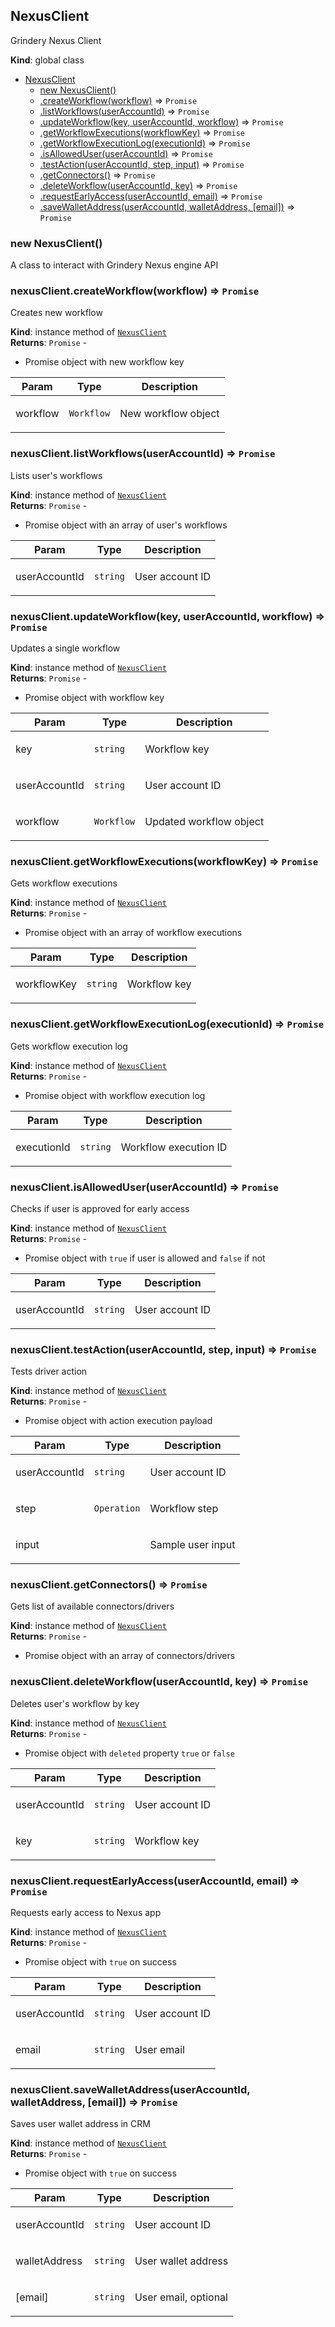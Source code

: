 <a name="NexusClient"></a>

## NexusClient
<p>Grindery Nexus Client</p>

**Kind**: global class  

* [NexusClient](#NexusClient)
    * [new NexusClient()](#new_NexusClient_new)
    * [.createWorkflow(workflow)](#NexusClient+createWorkflow) ⇒ <code>Promise</code>
    * [.listWorkflows(userAccountId)](#NexusClient+listWorkflows) ⇒ <code>Promise</code>
    * [.updateWorkflow(key, userAccountId, workflow)](#NexusClient+updateWorkflow) ⇒ <code>Promise</code>
    * [.getWorkflowExecutions(workflowKey)](#NexusClient+getWorkflowExecutions) ⇒ <code>Promise</code>
    * [.getWorkflowExecutionLog(executionId)](#NexusClient+getWorkflowExecutionLog) ⇒ <code>Promise</code>
    * [.isAllowedUser(userAccountId)](#NexusClient+isAllowedUser) ⇒ <code>Promise</code>
    * [.testAction(userAccountId, step, input)](#NexusClient+testAction) ⇒ <code>Promise</code>
    * [.getConnectors()](#NexusClient+getConnectors) ⇒ <code>Promise</code>
    * [.deleteWorkflow(userAccountId, key)](#NexusClient+deleteWorkflow) ⇒ <code>Promise</code>
    * [.requestEarlyAccess(userAccountId, email)](#NexusClient+requestEarlyAccess) ⇒ <code>Promise</code>
    * [.saveWalletAddress(userAccountId, walletAddress, [email])](#NexusClient+saveWalletAddress) ⇒ <code>Promise</code>

<a name="new_NexusClient_new"></a>

### new NexusClient()
<p>A class to interact with Grindery Nexus engine API</p>

<a name="NexusClient+createWorkflow"></a>

### nexusClient.createWorkflow(workflow) ⇒ <code>Promise</code>
<p>Creates new workflow</p>

**Kind**: instance method of [<code>NexusClient</code>](#NexusClient)  
**Returns**: <code>Promise</code> - <ul>
<li>Promise object with new workflow key</li>
</ul>  

| Param | Type | Description |
| --- | --- | --- |
| workflow | <code>Workflow</code> | <p>New workflow object</p> |

<a name="NexusClient+listWorkflows"></a>

### nexusClient.listWorkflows(userAccountId) ⇒ <code>Promise</code>
<p>Lists user's workflows</p>

**Kind**: instance method of [<code>NexusClient</code>](#NexusClient)  
**Returns**: <code>Promise</code> - <ul>
<li>Promise object with an array of user's workflows</li>
</ul>  

| Param | Type | Description |
| --- | --- | --- |
| userAccountId | <code>string</code> | <p>User account ID</p> |

<a name="NexusClient+updateWorkflow"></a>

### nexusClient.updateWorkflow(key, userAccountId, workflow) ⇒ <code>Promise</code>
<p>Updates a single workflow</p>

**Kind**: instance method of [<code>NexusClient</code>](#NexusClient)  
**Returns**: <code>Promise</code> - <ul>
<li>Promise object with workflow key</li>
</ul>  

| Param | Type | Description |
| --- | --- | --- |
| key | <code>string</code> | <p>Workflow key</p> |
| userAccountId | <code>string</code> | <p>User account ID</p> |
| workflow | <code>Workflow</code> | <p>Updated workflow object</p> |

<a name="NexusClient+getWorkflowExecutions"></a>

### nexusClient.getWorkflowExecutions(workflowKey) ⇒ <code>Promise</code>
<p>Gets workflow executions</p>

**Kind**: instance method of [<code>NexusClient</code>](#NexusClient)  
**Returns**: <code>Promise</code> - <ul>
<li>Promise object with an array of workflow executions</li>
</ul>  

| Param | Type | Description |
| --- | --- | --- |
| workflowKey | <code>string</code> | <p>Workflow key</p> |

<a name="NexusClient+getWorkflowExecutionLog"></a>

### nexusClient.getWorkflowExecutionLog(executionId) ⇒ <code>Promise</code>
<p>Gets workflow execution log</p>

**Kind**: instance method of [<code>NexusClient</code>](#NexusClient)  
**Returns**: <code>Promise</code> - <ul>
<li>Promise object with workflow execution log</li>
</ul>  

| Param | Type | Description |
| --- | --- | --- |
| executionId | <code>string</code> | <p>Workflow execution ID</p> |

<a name="NexusClient+isAllowedUser"></a>

### nexusClient.isAllowedUser(userAccountId) ⇒ <code>Promise</code>
<p>Checks if user is approved for early access</p>

**Kind**: instance method of [<code>NexusClient</code>](#NexusClient)  
**Returns**: <code>Promise</code> - <ul>
<li>Promise object with <code>true</code> if user is allowed and <code>false</code> if not</li>
</ul>  

| Param | Type | Description |
| --- | --- | --- |
| userAccountId | <code>string</code> | <p>User account ID</p> |

<a name="NexusClient+testAction"></a>

### nexusClient.testAction(userAccountId, step, input) ⇒ <code>Promise</code>
<p>Tests driver action</p>

**Kind**: instance method of [<code>NexusClient</code>](#NexusClient)  
**Returns**: <code>Promise</code> - <ul>
<li>Promise object with action execution payload</li>
</ul>  

| Param | Type | Description |
| --- | --- | --- |
| userAccountId | <code>string</code> | <p>User account ID</p> |
| step | <code>Operation</code> | <p>Workflow step</p> |
| input |  | <p>Sample user input</p> |

<a name="NexusClient+getConnectors"></a>

### nexusClient.getConnectors() ⇒ <code>Promise</code>
<p>Gets list of available connectors/drivers</p>

**Kind**: instance method of [<code>NexusClient</code>](#NexusClient)  
**Returns**: <code>Promise</code> - <ul>
<li>Promise object with an array of connectors/drivers</li>
</ul>  
<a name="NexusClient+deleteWorkflow"></a>

### nexusClient.deleteWorkflow(userAccountId, key) ⇒ <code>Promise</code>
<p>Deletes user's workflow by key</p>

**Kind**: instance method of [<code>NexusClient</code>](#NexusClient)  
**Returns**: <code>Promise</code> - <ul>
<li>Promise object with <code>deleted</code> property <code>true</code> or <code>false</code></li>
</ul>  

| Param | Type | Description |
| --- | --- | --- |
| userAccountId | <code>string</code> | <p>User account ID</p> |
| key | <code>string</code> | <p>Workflow key</p> |

<a name="NexusClient+requestEarlyAccess"></a>

### nexusClient.requestEarlyAccess(userAccountId, email) ⇒ <code>Promise</code>
<p>Requests early access to Nexus app</p>

**Kind**: instance method of [<code>NexusClient</code>](#NexusClient)  
**Returns**: <code>Promise</code> - <ul>
<li>Promise object with <code>true</code> on success</li>
</ul>  

| Param | Type | Description |
| --- | --- | --- |
| userAccountId | <code>string</code> | <p>User account ID</p> |
| email | <code>string</code> | <p>User email</p> |

<a name="NexusClient+saveWalletAddress"></a>

### nexusClient.saveWalletAddress(userAccountId, walletAddress, [email]) ⇒ <code>Promise</code>
<p>Saves user wallet address in CRM</p>

**Kind**: instance method of [<code>NexusClient</code>](#NexusClient)  
**Returns**: <code>Promise</code> - <ul>
<li>Promise object with <code>true</code> on success</li>
</ul>  

| Param | Type | Description |
| --- | --- | --- |
| userAccountId | <code>string</code> | <p>User account ID</p> |
| walletAddress | <code>string</code> | <p>User wallet address</p> |
| [email] | <code>string</code> | <p>User email, optional</p> |

